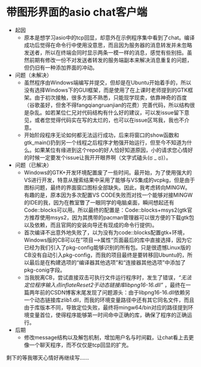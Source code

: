 # 带图形界面的asio chat客户端
* 起因
  * 原本是想学习asio中的tcp回显，却意外在示例程序集中看到了chat。编译成功后觉得在命令行中使用没意思，而且因为服务器的消息转发并未忽略发送者，所以在终端会同时显示两条一模一样的消息，感觉有些别扭。虽然前期有修改一份不对发送者转发的服务端副本来解决消息重复的问题，但仍旧有一种添加界面的冲动。
* 问题（未解决）
  * 虽然程序由Windows端编写并提交，但却是在Ubuntu开始着手的，所以没有选择Windows下的GUI框架，而是使用了在上课时老师提到的GTK框架。由于初次接触，很多方面不熟悉，只能现学现卖，依靠神奇的百度（谷歌虽好，但舍不得fangqiangruanjian的花费）完善代码，所以结构很是杂乱。如若某位仁兄对代码结构有什么好的建议，可以发issue留下意见，或者您觉得代码实在写的太烂的，也可以在issue区骂我，我也不介意。
  * 开始阶段程序无论如何都无法运行成功，后来将窗口的show函数和gtk_main()扔到另一个线程之后程序才勉强开始运行，但至今不知道为什么。如果某位有缘进到这个repo的好人恰好知道原因，小的请求您心情好的时候一定要发个issue让我开开眼界啊（文字式磕头(ಥ _ ಥ)）。
* 问题（已解决）
  * Windows的GTK+开发环境配置废了一些时间。最开始，为了使用强大的VS进行开发，特意从搜索结果中采用了能够与VS集成的vcpkg，但是由于图标问题，最终的界面窗口图标全部缺失。因此，我考虑转向MINGW。有趣的是，原本因为多次配置VS CODE失败而对找一个能够对接MINGW的IDE的我，因为在教室瞥了一眼同学的电脑桌面，瞬间想起还有Code::blocks可以用。所以最终的配置是：Code::blocks+msys2(gtk官方推荐使用msys2，因为其携带的pacman管理器可以很方便的下载gtk包以及依赖，而且官网的安装向导还有现成的命令行提供)。
  * 首次编译不出意外地失败了，以为没有为code::blocks配置gtk+环境，Windows版的CB可以在”项目——>属性“页面最后的库中直接选择，因为它已经为我们引入了pkg-config能够识别的所有包。只是很遗憾Linux版的CB没有自动引入pkg-config，而我的项目最终是要转移回Ubuntu的，所以最后是在构建选项的“编译器其他选项”和“连接器其他选项”中添加了pkg-conig字段。
  * 当我脱离CB，尝试直接双击可执行文件运行程序时，发生了错误，*“无法定位程序输入点inflateReset2于动态链接库libpng16-16.dll”* ，最终在一篇两年前的CSDN博客末尾发现了问题源头：由于libpng16-16.dll依赖另一个动态链接库zlib1.dll，而我的环境变量路径中还有其它同名文件，而且由于库版本不同，导致定位失败，最终将mingw64/bin对应的路径提到环境变量首位，使得程序能够第一时间命中正确的库，确保了程序的正确运行。
* 后期
  * 修改message结构以及解包机制，增加用户名与时间戳，让chat看上去更像一个聊天程序，而不仅仅是tcp回显的扩充。

剩下的等我哪天心情好再继续写......

